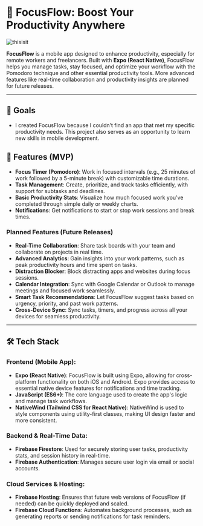 # 🚀 FocusFlow: Boost Your Productivity Anywhere

![thisisit](https://github.com/user-attachments/assets/61f440b4-6c2b-4223-84bd-df9994d35438)





**FocusFlow** is a mobile app designed to enhance productivity, especially for remote workers and freelancers. Built with **Expo (React Native)**, FocusFlow helps you manage tasks, stay focused, and optimize your workflow with the Pomodoro technique and other essential productivity tools. More advanced features like real-time collaboration and productivity insights are planned for future releases.

---

## 🎯 Goals
- I created FocusFlow because I couldn’t find an app that met my specific productivity needs. This project also serves as an opportunity to learn new skills in mobile development.

## 🌟 Features (MVP)

- **Focus Timer (Pomodoro)**: Work in focused intervals (e.g., 25 minutes of work followed by a 5-minute break) with customizable time durations.
- **Task Management**: Create, prioritize, and track tasks efficiently, with support for subtasks and deadlines.
- **Basic Productivity Stats**: Visualize how much focused work you’ve completed through simple daily or weekly charts.
- **Notifications**: Get notifications to start or stop work sessions and break times.

### Planned Features (Future Releases)

- **Real-Time Collaboration**: Share task boards with your team and collaborate on projects in real time.
- **Advanced Analytics**: Gain insights into your work patterns, such as peak productivity hours and time spent on tasks.
- **Distraction Blocker**: Block distracting apps and websites during focus sessions.
- **Calendar Integration**: Sync with Google Calendar or Outlook to manage meetings and focused work seamlessly.
- **Smart Task Recommendations**: Let FocusFlow suggest tasks based on urgency, priority, and past work patterns.
- **Cross-Device Sync**: Sync tasks, timers, and progress across all your devices for seamless productivity.

---

## 🛠️ Tech Stack

### **Frontend (Mobile App)**:
- **Expo (React Native)**: FocusFlow is built using Expo, allowing for cross-platform functionality on both iOS and Android. Expo provides access to essential native device features for notifications and time tracking.
- **JavaScript (ES6+)**: The core language used to create the app's logic and manage task workflows.
- **NativeWind (Tailwind CSS for React Native)**: NativeWind is used to style components using utility-first classes, making UI design faster and more consistent.

### **Backend & Real-Time Data**:
- **Firebase Firestore**: Used for securely storing user tasks, productivity stats, and session history in real-time.
- **Firebase Authentication**: Manages secure user login via email or social accounts.

### **Cloud Services & Hosting**:
- **Firebase Hosting**: Ensures that future web versions of FocusFlow (if needed) can be quickly deployed and scaled.
- **Firebase Cloud Functions**: Automates background processes, such as generating reports or sending notifications for task reminders.
